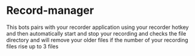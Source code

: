 # Record-manager
This bots pairs with your recorder application using your recorder hotkey and then automatically start and stop your recording and checks the file directory and will remove your older files if the number of your recording files rise up to 3 files
